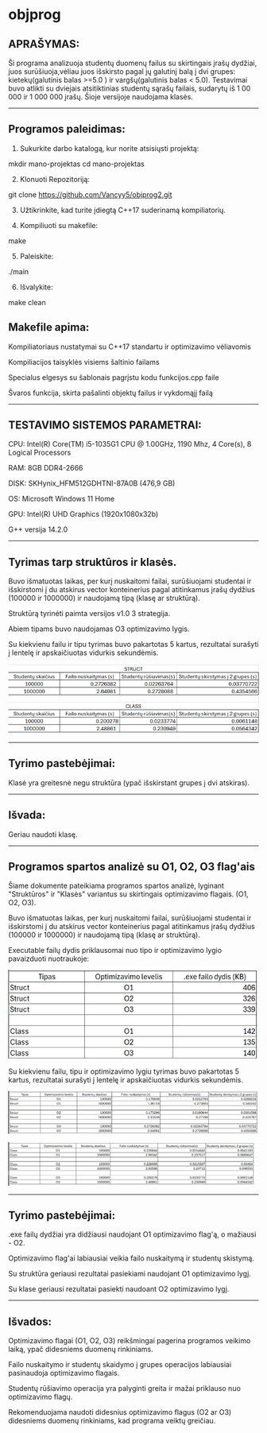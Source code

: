 # objprog

APRAŠYMAS:
---
Ši programa analizuoja studentų duomenų failus su skirtingais įrašų dydžiai, juos surūšiuoja,vėliau juos išskirsto pagal jų galutinį balą į dvi grupes: kietekų(galutinis balas >=5.0 ) ir vargšų(galutinis balas < 5.0). Testavimai buvo atlikti su  dviejais atsitiktinias studentų sąrašų failais, sudarytų iš 1 00 000 ir 1 000 000 įrašų. Šioje versijoje naudojama klasės. 

-------------------------------------------------------------------------------------------------------
Programos paleidimas:
---
1. Sukurkite darbo katalogą, kur norite atsisiųsti projektą: 

mkdir mano-projektas
cd mano-projektas

2. Klonuoti Repozitoriją:    

 git clone https://github.com/Vancyy5/objprog2.git


3. Užtikrinkite, kad turite įdiegtą C++17 suderinamą kompiliatorių.

4. Kompiliuoti su makefile:

 make

5. Paleiskite:

 ./main

6. Išvalykite:

 make clean


Makefile apima:
---
Kompiliatoriaus nustatymai su C++17 standartu ir optimizavimo vėliavomis

Kompiliacijos taisyklės visiems šaltinio failams

Specialus elgesys su šablonais pagrįstu kodu funkcijos.cpp faile

Švaros funkcija, skirta pašalinti objektų failus ir vykdomąjį failą

-------------------------------------------------------------------------------------------------------
TESTAVIMO SISTEMOS PARAMETRAI:
---
CPU: Intel(R) Core(TM) i5-1035G1 CPU @ 1.00GHz, 1190 Mhz, 4 Core(s), 8 Logical Processors

RAM: 8GB DDR4-2666 

DISK: SKHynix_HFM512GDHTNI-87A0B (476,9 GB)

OS: Microsoft Windows 11 Home

GPU: Intel(R) UHD Graphics (1920x1080x32b)

G++ versija 14.2.0

------------------------------------------------------------------------------------------------------
Tyrimas tarp struktūros ir klasės.
---
Buvo išmatuotas laikas, per kurį nuskaitomi failai, surūšiuojami studentai ir išskirstomi į du atskirus vector konteinerius pagal atitinkamus įrašų dydžius (100000 ir 1000000) ir naudojamą tipą (klasę ar struktūrą). 

Struktūrą tyrinėti paimta versijos v1.0 3 strategija.

Abiem tipams buvo naudojamas O3 optimizavimo lygis.

Su kiekvienu failu ir tipu tyrimas buvo pakartotas 5 kartus, rezultatai surašyti į lentelę ir apskaičiuotas vidurkis sekundėmis.

![alt text](https://github.com/Vancyy5/objprog2/blob/v1.1/nuotraukos/Screenshot%202025-04-06%20234457.png)

--------------------------------------------------------------------------------------------------------------
Tyrimo pastebėjimai: 
---
Klasė yra greitesnė negu struktūra (ypač išskirstant grupes į dvi atskiras).

-------------------------------------------------------------------------------------------------------------
Išvada:
---
Geriau naudoti klasę.
 
----------------------------------------------------------------------------------------------------------- 

Programos spartos analizė su O1, O2, O3 flag'ais
---
Šiame dokumente pateikiama programos spartos analizė, lyginant "Struktūros" ir "Klasės" variantus su skirtingais optimizavimo flagais. (O1, O2, O3).

Buvo išmatuotas laikas, per kurį nuskaitomi failai, surūšiuojami studentai ir išskirstomi į du atskirus vector konteinerius pagal atitinkamus įrašų dydžius (100000 ir 1000000) ir naudojamą tipą (klasę ar struktūrą). 

Executable failų dydis priklausomai nuo tipo ir optimizavimo lygio pavaizduoti nuotraukoje:

![alt text](https://github.com/Vancyy5/objprog2/blob/v1.1/nuotraukos/Screenshot%202025-04-06%20235325.png)


Su kiekvienu failu, tipu ir optimizavimo lygiu tyrimas buvo pakartotas 5 kartus, rezultatai surašyti į lentelę ir apskaičiuotas vidurkis sekundėmis.

![alt text](https://github.com/Vancyy5/objprog2/blob/v1.1/nuotraukos/Screenshot%202025-04-07%20000511.png)

![alt text](https://github.com/Vancyy5/objprog2/blob/v1.1/nuotraukos/Screenshot%202025-04-07%20000522.png)

------------------------------------------------------------------------------------------------------------
Tyrimo pastebėjimai: 
---
.exe failų dydžiai yra didžiausi naudojant O1 optimizavimo flag'ą, o mažiausi - O2.

Optimizavimo flag'ai labiausiai veikia failo nuskaitymą ir studentų skistymą.

Su struktūra geriausi rezultatai pasiekiami naudojant O1 optimizavimo lygį.

Su klase geriausi rezultatai pasiekti naudoant O2 optimizavimo lygį.

-------------------------------------------------------------------------------------------------------------
Išvados:
---
Optimizavimo flagai (O1, O2, O3) reikšmingai pagerina programos veikimo laiką, ypač didesniems duomenų rinkiniams.

Failo nuskaitymo ir studentų skaidymo į grupes operacijos labiausiai pasinaudoja optimizavimo flagais.

Studentų rūšiavimo operacija yra palyginti greita ir mažai priklauso nuo optimizavimo flagų.

Rekomenduojama naudoti didesnius optimizavimo flagus (O2 ar O3) didesniems duomenų rinkiniams, kad programa veiktų greičiau.

